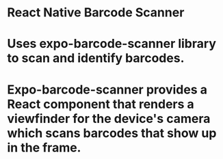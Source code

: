 # React Native Barcode Scanner
# Uses expo-barcode-scanner library to scan and identify barcodes.
# Expo-barcode-scanner provides a React component that renders a viewfinder for the device's camera which scans barcodes that show up in the frame.
